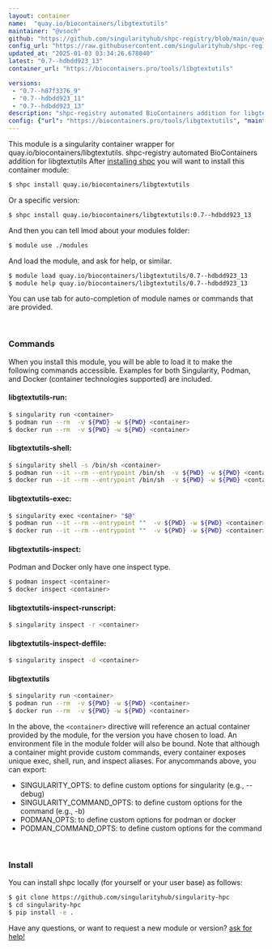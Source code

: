 ```yaml
---
layout: container
name:  "quay.io/biocontainers/libgtextutils"
maintainer: "@vsoch"
github: "https://github.com/singularityhub/shpc-registry/blob/main/quay.io/biocontainers/libgtextutils/container.yaml"
config_url: "https://raw.githubusercontent.com/singularityhub/shpc-registry/main/quay.io/biocontainers/libgtextutils/container.yaml"
updated_at: "2025-01-03 03:34:26.678040"
latest: "0.7--hdbdd923_13"
container_url: "https://biocontainers.pro/tools/libgtextutils"

versions:
 - "0.7--h87f3376_9"
 - "0.7--hdbdd923_11"
 - "0.7--hdbdd923_13"
description: "shpc-registry automated BioContainers addition for libgtextutils"
config: {"url": "https://biocontainers.pro/tools/libgtextutils", "maintainer": "@vsoch", "description": "shpc-registry automated BioContainers addition for libgtextutils", "latest": {"0.7--hdbdd923_13": "sha256:136d65d49c15930edb93cb7d1d710514a708f36795dae76dc06d21df04a485d3"}, "tags": {"0.7--h87f3376_9": "sha256:e0db5758a99daecf61134b07ec0d60f8086ec3be275199d0b9a2ac098bb985ec", "0.7--hdbdd923_11": "sha256:21f213713d3c59cccb13a5a5493e904012084a8d540393dea5ca6ef94844639e", "0.7--hdbdd923_13": "sha256:136d65d49c15930edb93cb7d1d710514a708f36795dae76dc06d21df04a485d3"}, "docker": "quay.io/biocontainers/libgtextutils"}
---
```


This module is a singularity container wrapper for quay.io/biocontainers/libgtextutils.
shpc-registry automated BioContainers addition for libgtextutils
After [installing shpc](#install) you will want to install this container module:


```bash
$ shpc install quay.io/biocontainers/libgtextutils
```

Or a specific version:

```bash
$ shpc install quay.io/biocontainers/libgtextutils:0.7--hdbdd923_13
```

And then you can tell lmod about your modules folder:

```bash
$ module use ./modules
```

And load the module, and ask for help, or similar.

```bash
$ module load quay.io/biocontainers/libgtextutils/0.7--hdbdd923_13
$ module help quay.io/biocontainers/libgtextutils/0.7--hdbdd923_13
```

You can use tab for auto-completion of module names or commands that are provided.

<br>

### Commands

When you install this module, you will be able to load it to make the following commands accessible.
Examples for both Singularity, Podman, and Docker (container technologies supported) are included.

#### libgtextutils-run:

```bash
$ singularity run <container>
$ podman run --rm  -v ${PWD} -w ${PWD} <container>
$ docker run --rm  -v ${PWD} -w ${PWD} <container>
```

#### libgtextutils-shell:

```bash
$ singularity shell -s /bin/sh <container>
$ podman run --it --rm --entrypoint /bin/sh  -v ${PWD} -w ${PWD} <container>
$ docker run --it --rm --entrypoint /bin/sh  -v ${PWD} -w ${PWD} <container>
```

#### libgtextutils-exec:

```bash
$ singularity exec <container> "$@"
$ podman run --it --rm --entrypoint ""  -v ${PWD} -w ${PWD} <container> "$@"
$ docker run --it --rm --entrypoint ""  -v ${PWD} -w ${PWD} <container> "$@"
```

#### libgtextutils-inspect:

Podman and Docker only have one inspect type.

```bash
$ podman inspect <container>
$ docker inspect <container>
```

#### libgtextutils-inspect-runscript:

```bash
$ singularity inspect -r <container>
```

#### libgtextutils-inspect-deffile:

```bash
$ singularity inspect -d <container>
```



#### libgtextutils

```bash
$ singularity run <container>
$ podman run --rm  -v ${PWD} -w ${PWD} <container>
$ docker run --rm  -v ${PWD} -w ${PWD} <container>
```


In the above, the `<container>` directive will reference an actual container provided
by the module, for the version you have chosen to load. An environment file in the
module folder will also be bound. Note that although a container
might provide custom commands, every container exposes unique exec, shell, run, and
inspect aliases. For anycommands above, you can export:

 - SINGULARITY_OPTS: to define custom options for singularity (e.g., --debug)
 - SINGULARITY_COMMAND_OPTS: to define custom options for the command (e.g., -b)
 - PODMAN_OPTS: to define custom options for podman or docker
 - PODMAN_COMMAND_OPTS: to define custom options for the command

<br>

### Install

You can install shpc locally (for yourself or your user base) as follows:

```bash
$ git clone https://github.com/singularityhub/singularity-hpc
$ cd singularity-hpc
$ pip install -e .
```

Have any questions, or want to request a new module or version? [ask for help!](https://github.com/singularityhub/singularity-hpc/issues)